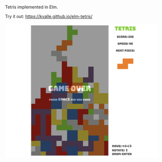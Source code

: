 Tetris implemented in Elm.

Try it out: https://kvalle.github.io/elm-tetris/

![Screenshot of game](screenshot.png)
